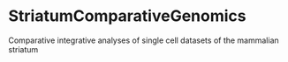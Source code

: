 # StriatumComparativeGenomics
Comparative integrative analyses of single cell datasets of the mammalian striatum

